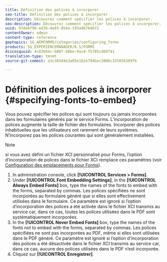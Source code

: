 ```yaml
---
title: Définition des polices à incorporer
seo-title: Définition des polices à incorporer
description: Découvrez comment spécifier les polices à incorporer.
seo-description: Découvrez comment spécifier les polices à incorporer.
uuid: 97de6f98-ed3b-4a93-854a-193a967b4672
contentOwner: admin
content-type: reference
geptopics: SG_AEMFORMS/categories/configuring_forms
products: SG_EXPERIENCEMANAGER/6.5/FORMS
discoiquuid: 4c83694c-b00f-40be-9ac4-f5785cd60741
translation-type: tm+mt
source-git-commit: a3c303d4e3a85e1b2e794bec2006c335056309fb

---
```



# Définition des polices à incorporer {#specifying-fonts-to-embed}

Vous pouvez spécifier les polices qui sont toujours ou jamais incorporées dans les formulaires générés par le service Forms. L’incorporation de polices augmente la taille de fichier des formulaires. Incorporer des polices inhabituelles que les utilisateurs ont rarement de leurs systèmes. N’incorporez pas les polices courantes qui sont généralement installées.

>[!NOTE]
>
>si vous avez défini un fichier XCI personnalisé pour Forms, l’option d’incorporation de polices dans le fichier XCI remplace ces paramètres (voir [Configuration des emplacements pour Forms](/help/forms/using/admin-help/configuring-locations-forms.md#configuring-locations-for-forms)).

1. In administration console, click **[!UICONTROL Services > Forms]**.
1. Under **[!UICONTROL Font Embedding Settings]**, in the **[!UICONTROL Always Embed Fonts]** box, type the names of the fonts to embed with the forms, separated by commas. Les polices spécifiées ne sont incorporées au formulaire généré que si elles sont effectivement utilisées dans le formulaire. Ce paramètre est ignoré si l’option d’incorporation des polices a été activée dans le fichier XCI transmis au service car, dans ce cas, toutes les polices utilisées dans le PDF sont systématiquement incorporées.
1. In the **[!UICONTROL Never Embed Fonts]** box, type the names of the fonts not to embed with the forms, separated by commas. Les polices spécifiées ne sont pas incorporées au PDF, même si elles sont utilisées dans le PDF généré. Ce paramètre est ignoré si l’option d’incorporation des polices a été désactivée dans le fichier XCI transmis au service car, dans ce cas, aucune des polices utilisées dans le PDF n’est incorporée.
1. Cliquez sur **[!UICONTROL Enregistrer]**.

